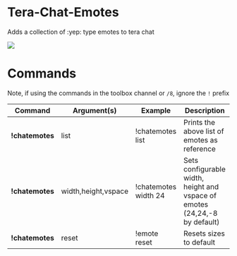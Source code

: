 # Tera-Chat-Emotes
Adds a collection of :yep: type emotes to tera chat

![](https://i.imgur.com/OyTmS5l.png)

# Commands
Note, if using the commands in the toolbox channel or `/8`, ignore the `!` prefix

Command | Argument(s) | Example | Description
---|---|---|---
**!chatemotes** | list | !chatemotes list| Prints the above list of emotes as reference
**!chatemotes** | width,height,vspace | !chatemotes width 24| Sets configurable width, height and vspace of emotes (24,24,-8 by default)
**!chatemotes** | reset | !emote reset| Resets sizes to default
